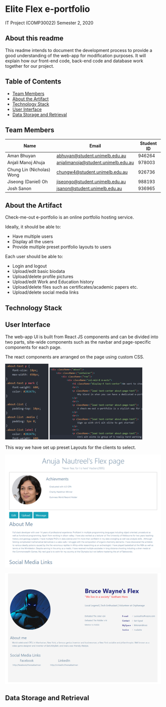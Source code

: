 # Elite Flex e-portfolio
IT Project (COMP30022) Semester 2, 2020

## About this readme
This readme intends to document the development process to provide a good understanding of the web-app for modification purposes. It will explain how our front-end code, back-end code and database work together for our project.

## Table of Contents
* [Team Members](#team-members)
* [About the Artifact](#about-the-artifact)
* [Technology Stack](#technology-stack)
* [User Interface](#user-interface)
* [Data Storage and Retrieval](#data-storage-and-retrieval)

## Team Members

Name | Email | Student ID
---- | ----- | ----------
Aman Bhuyan | abhuyan@student.unimelb.edu.au | 946264
Anjali Manoj Ahuja | anjalimanoja@student.unimelb.edu.au | 978003
Chung Lin (Nicholas) Wong | chungw4@student.unimelb.edu.au | 926736
Jiseong (Daniel) Oh | jiseongo@student.unimelb.edu.au | 988193
Josh Sanon | jsanon@student.unimelb.edu.au | 936965


## About the Artifact

Check-me-out e-portfolio is an online portfolio hosting service.

Ideally, it should be able to:
  - Have multiple users
  - Display all the users
  - Provide multiple preset portfolio layouts to users
  
Each user should be able to:
  - Login and logout
  - Upload/edit basic biodata
  - Upload/delete profile pictures
  - Upload/edit Work and Education history
  - Upload/delete files such as certificates/academic papers etc.
  - Upload/delete social media links

## Technology Stack
## User Interface
 
 The web-app UI is built from React JS components and can be divided into two parts, site-wide components such as the navbar and page-specific components for each page.
 
 The react components are arranged on the page using custom CSS. 
 <p>
  <img src="readme_images/CSS.PNG" width='140'>
  <img src="readme_images/JS.PNG" width='300'>
 </p>
 
 
 This way we have set up preset Layouts for the clients to select.
 <p>
  <img src="readme_images/Layout1.PNG" width='512'>
  </p>
  <p>
  <img src="readme_images/Layout2.PNG" width='512'>
 </p>

## Data Storage and Retrieval
 
 
 
